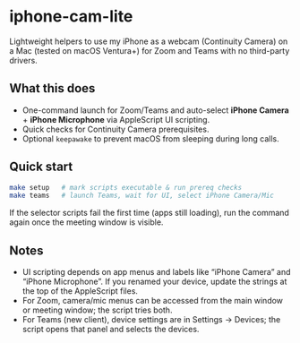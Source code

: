 # iphone-cam-lite

Lightweight helpers to use my iPhone as a webcam (Continuity Camera) on a Mac (tested on macOS Ventura+) for Zoom and Teams with no third-party drivers.

## What this does

- One-command launch for Zoom/Teams and auto-select **iPhone Camera** + **iPhone Microphone** via AppleScript UI scripting.
- Quick checks for Continuity Camera prerequisites.
- Optional `keepawake` to prevent macOS from sleeping during long calls.

## Quick start
```bash
make setup   # mark scripts executable & run prereq checks
make teams   # launch Teams, wait for UI, select iPhone Camera/Mic
```
If the selector scripts fail the first time (apps still loading), run the command again once the meeting window is visible.

## Notes

- UI scripting depends on app menus and labels like “iPhone Camera” and “iPhone Microphone”. If you renamed your device, update the strings at the top of the AppleScript files.
- For Zoom, camera/mic menus can be accessed from the main window or meeting window; the script tries both.
- For Teams (new client), device settings are in Settings → Devices; the script opens that panel and selects the devices.

